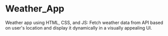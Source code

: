 # Weather_App
 Weather app using HTML, CSS, and JS: Fetch weather data from API based on user's location and display it dynamically in a visually appealing UI.
